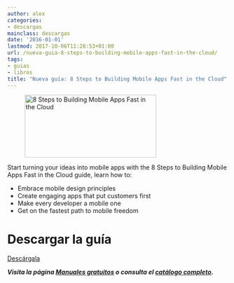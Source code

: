 ```yaml
---
author: alex
categories:
- descargas
mainclass: descargas
date: '2016-01-01'
lastmod: 2017-10-06T11:28:53+01:00
url: /nueva-guia-8-steps-to-building-mobile-apps-fast-in-the-cloud/
tags:
- guias
- libros
title: "Nueva guía: 8 Steps to Building Mobile Apps Fast in the Cloud"
---
```


<figure>
    <img sizes="(min-width: 300px) 300px, 100vw" on="tap:lightbox1" role="button" tabindex="0" layout="responsive" src="/img/2013/07/8-Steps-to-Building-Mobile-Apps-Fast-in-the-Cloud-300x1431.png" alt="8 Steps to Building Mobile Apps Fast in the Cloud" width="300px" height="143px" />
</figure>

Start turning your ideas into mobile apps with the 8 Steps to Building Mobile Apps Fast in the Cloud guide, learn how to:

  * Embrace mobile design principles
  * Create engaging apps that put customers first
  * Make every developer a mobile one
  * Get on the fastest path to mobile freedom

# Descargar la guía

<div class="button-post">
    <a href="http://elbauldelprogramador.tradepub.com/c/pubRD.mpl?sr=oc&_t=oc:&pc=w_sale38" target="_blank" class="wi-button style-3">Descárgala<i class="icon-download icon-2x"></i></a>
</div>

***Visita la página [Manuales gratuitos][2] o consulta el [catálogo completo][3].***

<!--more--><!--ad-->

 [1]: http://elbauldelprogramador.tradepub.com/c/pubRD.mpl?sr=oc&_t=oc:&pc;=w_sale38/prgm.cgi/
 [2]: https://elbauldelprogramador.com/manuales-gratuitos/
 [3]: http://elbauldelprogramador.tradepub.com/category/information-technology/1207/ "Catálogo completo de Guías gratuítas "
